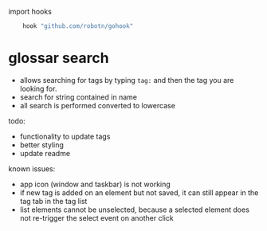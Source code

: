 import hooks

```go
	hook "github.com/robotn/gohook"
```


# glossar search

- allows searching for tags by typing `tag:` and then the tag you are looking for.
- search for string contained in name
- all search is performed converted to lowercase



todo:
- functionality to update tags
- better styling
- update readme

known issues:
- app icon (window and taskbar) is not working
- if new tag is added on an element but not saved, it can still appear in the tag tab in the tag list
- list elements cannot be unselected, because a selected element does not re-trigger the select event on another click